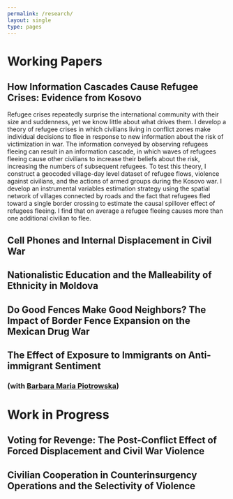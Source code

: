 ```yaml
---
permalink: /research/
layout: single
type: pages
---
```


# Working Papers
## How Information Cascades Cause Refugee Crises: Evidence from Kosovo
Refugee crises repeatedly surprise the international community with their size and suddenness, yet we know little about what drives them. I develop a theory of refugee crises in which civilians living in conflict zones make individual decisions to flee in response to new information about the risk of victimization in war. The information conveyed by observing refugees fleeing can result in an information cascade, in which waves of refugees fleeing cause other civilians to increase their beliefs about the risk, increasing the numbers of subsequent refugees. To test this theory, I construct a geocoded village-day level dataset of refugee flows, violence against civilians, and the actions of armed groups during the Kosovo war. I develop an instrumental variables estimation strategy using the spatial network of villages connected by roads and the fact that refugees fled toward a single border crossing to estimate the causal spillover effect of refugees fleeing. I find that on average a refugee fleeing causes more than one additional civilian to flee.

## Cell Phones and Internal Displacement in Civil War

## Nationalistic Education and the Malleability of Ethnicity in Moldova

## Do Good Fences Make Good Neighbors? The Impact of Border Fence Expansion on the Mexican Drug War

## The Effect of Exposure to Immigrants on Anti-immigrant Sentiment 
### (with [Barbara Maria Piotrowska](https://sites.google.com/site/bmapiotrowska/))


# Work in Progress
## Voting for Revenge: The Post-Conflict Effect of Forced Displacement and Civil War Violence

## Civilian Cooperation in Counterinsurgency Operations and the Selectivity of Violence
